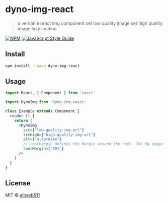 # dyno-img-react

> a versatile react img component
> set low quality image
> set high quality image
> lazy loading 

[![NPM](https://img.shields.io/npm/v/dyno-img-react.svg)](https://www.npmjs.com/package/dyno-img-react) [![JavaScript Style Guide](https://img.shields.io/badge/code_style-standard-brightgreen.svg)](https://standardjs.com)

## Install

```bash
npm install --save dyno-img-react
```

## Usage

```jsx
import React, { Component } from 'react'

import DynoImg from 'dyno-img-react'

class Example extends Component {
  render () {
    return (
      <DynoImg 
        src={"low-quality-img-url"}
        srcHigh={"high-quality-img-url"}
        alt={"alternate"}
        // rootMargin defines the Margin around the root. The hq image will get loaded at the margin
        rootMargin={"10%"}
      />
    )
  }
}
```

## License

MIT © [albseb511](https://github.com/albseb511)
